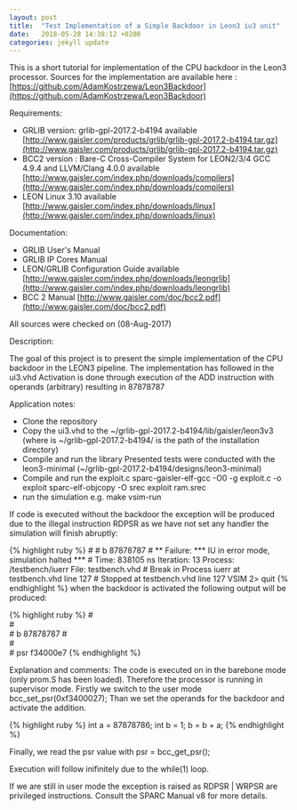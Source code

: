 ```yaml
---
layout: post
title:  "Test Implementation of a Simple Backdoor in Leon3 iu3 unit"
date:   2018-05-28 14:38:12 +0200
categories: jekyll update
---
```

This is a short tutorial for implementation of the CPU backdoor in the Leon3 processor.
Sources for the implementation are available here : [https://github.com/AdamKostrzewa/Leon3Backdoor](https://github.com/AdamKostrzewa/Leon3Backdoor)


Requirements:
* GRLIB version: grlib-gpl-2017.2-b4194 
available [http://www.gaisler.com/products/grlib/grlib-gpl-2017.2-b4194.tar.gz](http://www.gaisler.com/products/grlib/grlib-gpl-2017.2-b4194.tar.gz) 
* BCC2 version : Bare-C Cross-Compiler System for LEON2/3/4 GCC 4.9.4 and LLVM/Clang 4.0.0
available [http://www.gaisler.com/index.php/downloads/compilers](http://www.gaisler.com/index.php/downloads/compilers)
* LEON Linux 3.10 
available [http://www.gaisler.com/index.php/downloads/linux](http://www.gaisler.com/index.php/downloads/linux)

Documentation:
* GRLIB User's Manual
* GRLIB IP Cores Manual	
* LEON/GRLIB Configuration Guide
available [http://www.gaisler.com/index.php/downloads/leongrlib](http://www.gaisler.com/index.php/downloads/leongrlib)
* BCC 2 Manual [http://www.gaisler.com/doc/bcc2.pdf](http://www.gaisler.com/doc/bcc2.pdf)

All sources were checked on (08-Aug-2017)


Description:

The goal of this project is to present the simple implementation of the CPU backdoor in the LEON3 pipeline.
The implementation has followed in the ui3.vhd
Activation is done through execution of the ADD instruction with operands (arbitrary) resulting in 87878787


Application notes:

* Clone the repository
* Copy the ui3.vhd to the ~/grlib-gpl-2017.2-b4194/lib/gaisler/leon3v3 (where is ~/grlib-gpl-2017.2-b4194/ is the path of the installation directory)
* Compile and run the library
	Presented tests were conducted with the leon3-minimal (~/grlib-gpl-2017.2-b4194/designs/leon3-minimal)
* Compile and run the exploit.c
 sparc-gaisler-elf-gcc -O0 -g exploit.c -o exploit
 sparc-elf-objcopy -O srec exploit ram.srec 
* run the simulation
 e.g. make vsim-run

If code is executed without the backdoor the exception will be produced due to the illegal instruction RDPSR
as we have not set any handler the simulation will finish abruptly:

{% highlight ruby %}
\# 
\#   b 87878787
\# ** Failure: *** IU in error mode, simulation halted ***
\#    Time: 838105 ns  Iteration: 13  Process: /testbench/iuerr File: testbench.vhd
\# Break in Process iuerr at testbench.vhd line 127
\# Stopped at testbench.vhd line 127 
VSIM 2> quit
{% endhighlight %}
when the backdoor is activated the following output will be produced:

{% highlight ruby %}
\#  
\#  
\#    b 87878787
\#  
\#  
\#    psr f34000e7
{% endhighlight %}

Explanation and comments:
The code is executed on in the barebone mode (only prom.S has been loaded). 
Therefore the processor is running in supervisor mode.
Firstly we switch to the user mode bcc_set_psr(0xf3400027);
Than we set the operands for the backdoor and activate the addition.

{% highlight ruby %}
int a = 87878786;
int b = 1;
b = b + a;
{% endhighlight %}

Finally, we read the psr value with psr = bcc_get_psr();

Execution will follow inifinitely due to the while(1) loop.

If we are still in user mode the exception is raised as RDPSR | WRPSR are privileged instructions.
Consult the SPARC Manual v8 for more details.

